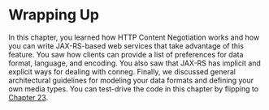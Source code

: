 # Wrapping Up


In this chapter, you learned how HTTP Content Negotiation works and how you can write JAX-RS-based web services that take advantage of this feature. You saw how clients can provide a list of preferences for data format, language, and encoding. You also saw that JAX-RS has implicit and explicit ways for dealing with conneg. Finally, we discussed general architectural guidelines for modeling your data formats and defining your own media types. You can test-drive the code in this chapter by flipping to [Chapter 23](../../part2/chapter23/example_ex09_2_conneg_via_url_patterns.md).


